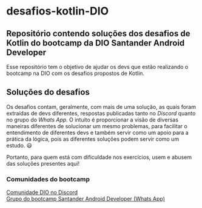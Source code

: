 # desafios-kotlin-DIO

## Repositório contendo soluções dos desafios de Kotlin do bootcamp da DIO Santander Android Developer

Esse repositório tem o objetivo de ajudar os devs que estão realizando o bootcamp na DIO com os desafios propostos de Kotlin. 

## Soluções do desafios

Os desafios contam, geralmente, com mais de uma solução, as quais foram extraídas de devs diferentes, respostas publicadas tanto no _Discord_ quanto no grupo do _Whats App_. O intuito é proporcionar a visão de diversas maneiras diferentes de solucionar um mesmo problemas, para facilitar o entendimento de diferentes devs e também servir como um apoio para a prática da lógica, pois as diferentes soluções podem servir como um estudo. 😃

Portanto, para quem está com dificuldade nos exercícios, usem e abusem das soluções presentes aqui!

### Comunidades do bootcamp

[Comunidade DIO no Discord](https://discord.com/invite/MUdRyVg)  
[Grupo do bootcamp Santander Android Developer (Whats App)](https://chat.whatsapp.com/KNqpoe5zdDo87iogR7ajuB)
